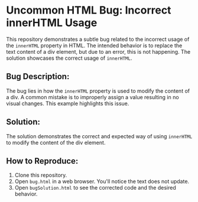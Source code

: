 # Uncommon HTML Bug: Incorrect innerHTML Usage

This repository demonstrates a subtle bug related to the incorrect usage of the `innerHTML` property in HTML.  The intended behavior is to replace the text content of a div element, but due to an error, this is not happening. The solution showcases the correct usage of `innerHTML`.

## Bug Description:
The bug lies in how the `innerHTML` property is used to modify the content of a div. A common mistake is to improperly assign a value resulting in no visual changes. This example highlights this issue.

## Solution:
The solution demonstrates the correct and expected way of using `innerHTML` to modify the content of the div element.

## How to Reproduce:
1. Clone this repository.
2. Open `bug.html` in a web browser. You'll notice the text does not update. 
3. Open `bugSolution.html` to see the corrected code and the desired behavior.